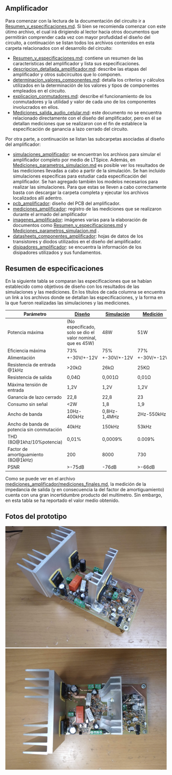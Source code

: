 ﻿## Amplificador

Para comenzar con la lectura de la documentación del circuito ir a [Resumen_y_especificaciones.md](Resumen_y_especificaciones.md). Si bien se recomienda comenzar con este útimo archivo, el cual irá dirigiendo al lector hacia otros documentos que permitirán comprender cada vez con mayor profudidad el diseño del circuito, a continuación se listan todos los archivos contenidos en esta carpeta relacionados con el desarrollo del circuito:

- [Resumen_y_especificaciones.md](Resumen_y_especificaciones.md): contiene un resumen de las características del amplificador y lista sus especificaciones. 
- [descripcion_detallada_amplificador.md](descripcion_detallada_amplificador.md): describe las etapas del amplificador y otros subcircuitos que lo componen.
- [determinacion_valores_componentes.md](determinacion_valores_componentes.md): detalla los criterios y cálculos utilizados en la determinación de los valores y tipos de componentes empleados en el circuito.
- [explicacion_conmutadores.md](explicacion_conmutadores.md): describe el funcionamiento de los conmutadores y la utilidad y valor de cada uno de los componentes involucrados en ellos.
- [Mediciones_salida_audio_celular.md](Mediciones_audio_celular.md): este documento no se encuentra relacionado directamente con el diseño del amplificador, pero en él se detallan mediciones que se realizaron con el fin de establece la especificación de ganancia a lazo cerrado del circuito.


Por otra parte, a continuación se listan las subcarpetas asociadas al diseño del amplificador:

- [simulaciones_amplificador](./simulaciones_amplificador): se encuentran los archivos para simular el amplificador completo por medio de LTSpice. Además, en [Mediciones_parametros_simulacion.md](simulaciones_amplificador/Mediciones_parametros_simulacion.md) es posible ver los resultados de las mediciones llevadas a cabo a partir de la simulación. Se han incluido simulaciones específicas para estudiar cada especificación del amplificador. Se han agregado también los modelos necesarios para realizar las simulaciones. Para que estas se lleven a cabo correctamente basta con descargar la carpeta completa y ejecutar los archivos localizados allí adentro. 
- [pcb_amplificador](./pcb_amplificador): diseño del PCB del amplificador. 
- [mediciones_amplificador](./mediciones_amplificador): registro de las mediciones que se realizaron durante el armado del amplificador
- [imagenes_amplificador](./imagenes_amplificador): imágenes varias para la elaboración de documentos como [Resumen_y_especificaciones.md](Resumen_y_especificaciones.md) y [Mediciones_parametros_simulacion.md](simulaciones_amplificador/Mediciones_parametros_simulacion.md) .
- [datasheets_componentes_amplificador](./datasheets_componentes_amplificador): hojas de datos de los transistores y diodos utilizados en el diseño del amplificador.
- [disipadores_amplificador](./disipadores_amplificador): se encuentra la información de los disipadores utilizados y sus fundamentos.


## Resumen de especificaciones
En la siguiente tabla se comparan las especificaciones que se habían establecido como objetivos de diseño con los resultados de las simulaciones y las mediciones. En los títulos de cada columna se encuentra un link a los archivos donde se detallan las especificaciones, y la forma en la que fueron realizadas las simulaciones y las mediciones.


| Parámetro| [Diseño](Resumen_y_especificaciones.md) | [Simulación ](simulaciones_amplificador/Mediciones_parametros_simulacion.md)| [Medición](mediciones_amplificador/mediciones_finales.md) |
|----------------------------|--------|------------|----------|
| Potencia máxima          |  (No especificado, solo se dio el valor nominal, que es 45W)  |     48W     |    51W      |
| Eficiencia máxima          |     73%   |     75%       |    77%      |
| Alimentación               |+-30V/+-12V |  +-30V/+-12V |  +-30V/+-12V  |
| Resistencia de entrada  @1kHz   |    >20kΩ   |     26kΩ       |    25KΩ      |
| Resistencia de salida      |      0,04Ω  	|      0,001Ω      |    0,01Ω      |
| Máxima tensión de entrada  |    1,2V  |      1,2V  |    1,2V      |
| Ganancia de lazo cerrado   |   22,8   |     22,8       |   23  |
| Consumo sin señal          |    <2W   |      1,8      |    1,9     |
| Ancho de banda             |    10Hz-400kHz    |    0,8Hz-1,4MHz        |  2Hz-550kHz |
| Ancho de banda de potencia sin conmutación |    40kHz    |    150kHz        | 53kHz |
| THD (8Ω@1khz/10%potencia)  |   0,01%   |  0,0009% | 0.009% |
| Factor de amortiguamiento (8Ω@1kHz)  |	200	| 8000 | 730 |
| PSNR| >-75dB | -76dB | >-66dB |

Como se puede ver en el archivo [mediciones_amplificador/mediciones_finales.md](mediciones_amplificador/mediciones_finales.md), la medición de la impedancia de salida (y en consecuencia la del factor de amortiguamiento) cuenta con una gran incertidumbre producto del multímetro. Sin embargo, en esta tabla se ha reportado el valor medio obtenido.


## Fotos del prototipo

![](imagenes_amplificador/prototipo_vista_lateral.jpg) ![](imagenes_amplificador/prototipo_vista_superior.jpg) 
